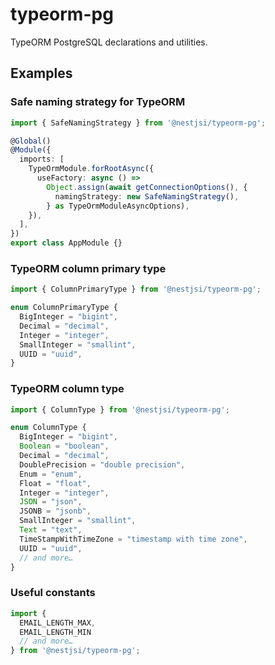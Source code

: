 # typeorm-pg

TypeORM PostgreSQL declarations and utilities.

## Examples

### Safe naming strategy for TypeORM

```typescript
import { SafeNamingStrategy } from '@nestjsi/typeorm-pg';

@Global()
@Module({
  imports: [
    TypeOrmModule.forRootAsync({
      useFactory: async () =>
        Object.assign(await getConnectionOptions(), {
          namingStrategy: new SafeNamingStrategy(),
        } as TypeOrmModuleAsyncOptions),
    }),
  ],
})
export class AppModule {}
```

### TypeORM column primary type

```typescript
import { ColumnPrimaryType } from '@nestjsi/typeorm-pg';

enum ColumnPrimaryType {
  BigInteger = "bigint",
  Decimal = "decimal",
  Integer = "integer",
  SmallInteger = "smallint",
  UUID = "uuid",
}
```

### TypeORM column type

```typescript
import { ColumnType } from '@nestjsi/typeorm-pg';

enum ColumnType {
  BigInteger = "bigint",
  Boolean = "boolean",
  Decimal = "decimal",
  DoublePrecision = "double precision",
  Enum = "enum",
  Float = "float",
  Integer = "integer",
  JSON = "json",
  JSONB = "jsonb",
  SmallInteger = "smallint",
  Text = "text",
  TimeStampWithTimeZone = "timestamp with time zone",
  UUID = "uuid",
  // and more…
}
```

### Useful constants

```typescript
import {
  EMAIL_LENGTH_MAX,
  EMAIL_LENGTH_MIN
  // and more…
} from '@nestjsi/typeorm-pg';
```
